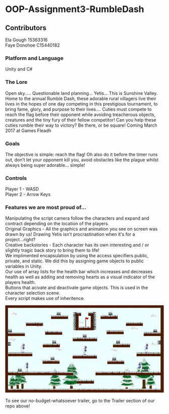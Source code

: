 # OOP-Assignment3-RumbleDash

## Contributors
Ela Gough 15363316     
Faye Donohoe C15440182

### Platform and Language
Unity and C#

### The Lore

Open sky..... Questionable land planning… Yetis… This is Sunshine Valley. Home to the annual Rumble Dash, these adorable rural villagers live their lives in the hopes of one day competing in this prestigious tournament, to bring fame, glory, and purpose to their lives…. 
Cuties must compete to reach the flag before their opponent while avoiding treacherous objects, creatures and the tiny fury of their fellow competitor! Can you help these cuties rumble their way to victory? Be there, or be square! Coming March 2017 at Games Fleadh

### Goals

The objective is simple: reach the flag! Oh also do it before the timer runs out, don’t let your opponent kill you, avoid obstacles like the plague whilst always being super adorable… simple!

### Controls
   Player 1 - WASD    
   Player 2 - Arrow Keys


### Features we are most proud of…

   Manipulating the script camera follow the characters and expand and contract depending on the location of the players.    
   Original Graphics - All the graphics and animation you see on screen was drawn by us! Drawing Yetis isn't procrastination when it's for    a project...right?    
   Creative backstories - Each character has its own interesting and / or slightly tragic back story to bring them to life!    
   We implimented encapsulation by using the access specifiers public, private, and static. We did this by assigning game objects to public    variables in Unity.    
   Our use of array lists for the health bar which increases and decreases health as well as adding and removing hearts as a visual            indicator of the players health.               
   Buttons that acivate and deactivate game objects. This is used in the character selection scene.            
   Every script makes use of inheritence.

[logo]: https://github.com/ElaGough/OOP-Assignment3-RumbleDash/blob/master/Assets/_Sprites/Levels/Complete/WinterWonderland.png?raw=true "Winter Wonderland Map"

[![Video](https://github.com/ElaGough/OOP-Assignment3-RumbleDash/blob/master/Assets/_Sprites/Levels/Complete/WinterWonderland.png?raw=true )]()


To see our no-budget-whatsoever trailer, go to the Trailer section of our repo above!
